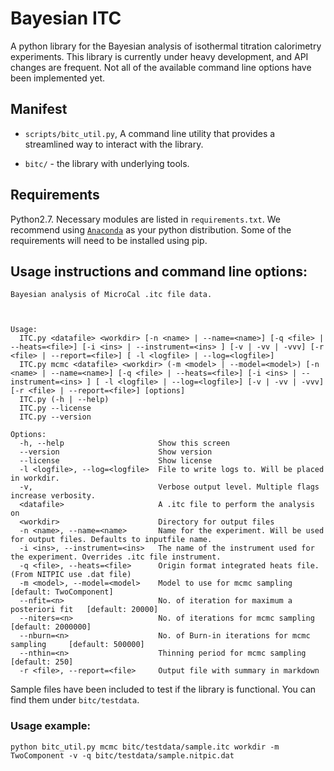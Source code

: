 # Bayesian ITC
A python library for the Bayesian analysis of isothermal titration calorimetry experiments. This library is currently under heavy development, and API changes are frequent. Not all of the available command line options have been implemented yet.



## Manifest

* `scripts/bitc_util.py`, A command line utility that provides a streamlined way to interact with the library. 
  
* `bitc/` - the library with underlying tools.


## Requirements
Python2.7. Necessary modules are listed in `requirements.txt`. We recommend using [`Anaconda`](https://store.continuum.io/cshop/anaconda/) as your python distribution. Some of the requirements will need to be installed using pip.  

## Usage instructions and command line options:
```
Bayesian analysis of MicroCal .itc file data.



Usage:
  ITC.py <datafile> <workdir> [-n <name> | --name=<name>] [-q <file> | --heats=<file>] [-i <ins> | --instrument=<ins> ] [-v | -vv | -vvv] [-r <file> | --report=<file>] [ -l <logfile> | --log=<logfile>]
  ITC.py mcmc <datafile> <workdir> (-m <model> | --model=<model>) [-n <name> | --name=<name>] [-q <file> | --heats=<file>] [-i <ins> | --instrument=<ins> ] [ -l <logfile> | --log=<logfile>] [-v | -vv | -vvv] [-r <file> | --report=<file>] [options]
  ITC.py (-h | --help)
  ITC.py --license
  ITC.py --version

Options:
  -h, --help                     Show this screen
  --version                      Show version
  --license                      Show license
  -l <logfile>, --log=<logfile>  File to write logs to. Will be placed in workdir.
  -v,                            Verbose output level. Multiple flags increase verbosity.
  <datafile>                     A .itc file to perform the analysis on
  <workdir>                      Directory for output files
  -n <name>, --name=<name>       Name for the experiment. Will be used for output files. Defaults to inputfile name.
  -i <ins>, --instrument=<ins>   The name of the instrument used for the experiment. Overrides .itc file instrument.
  -q <file>, --heats=<file>      Origin format integrated heats file. (From NITPIC use .dat file)
  -m <model>, --model=<model>    Model to use for mcmc sampling                  [default: TwoComponent]
  --nfit=<n>                     No. of iteration for maximum a posteriori fit   [default: 20000]
  --niters=<n>                   No. of iterations for mcmc sampling             [default: 2000000]
  --nburn=<n>                    No. of Burn-in iterations for mcmc sampling     [default: 500000]
  --nthin=<n>                    Thinning period for mcmc sampling               [default: 250]
  -r <file>, --report=<file>     Output file with summary in markdown

```

Sample files have been included to test if the library is functional. You can find them under `bitc/testdata`.

### Usage example:

`python bitc_util.py mcmc bitc/testdata/sample.itc workdir -m TwoComponent -v -q bitc/testdata/sample.nitpic.dat`
